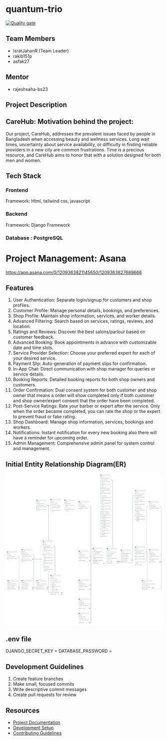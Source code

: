 # quantum-trio
[![Quality gate](https://sonarcloud.io/api/project_badges/quality_gate?project=Learnathon-By-Geeky-Solutions_quantum-trio)](https://sonarcloud.io/summary/new_code?id=Learnathon-By-Geeky-Solutions_quantum-trio)
## Team Members
- IsratJahanR (Team Leader)
- rakib151p
- asfak27

## Mentor
- rajeshsaha-bs23

## Project Description
CareHub:
Motivation behind the project:
----------------------------------------
Our project, CareHub, addresses the prevalent issues faced by people in Bangladesh when accessing beauty and wellness services. Long wait times, uncertainty about service availability, or difficulty in finding reliable providers in a new city are common frustrations. Time is a precious resource, and CareHub aims to honor that with a solution designed for both men and women.

## Tech Stack

### Frontend
Framework: Html, tailwind css, javascript

### Backend
Framework: Django Framework

### Database : PostgreSQL

# Project Management: Asana
https://app.asana.com/0/1209363821145650/1209363827689666



Features
--------
1. User Authentication: Separate login/signup for customers and shop profiles.
2. Customer Profile: Manage personal details, bookings, and preferences.
3. Shop Profile: Maintain shop information, services, and worker details.
4. Advanced Filtering: Search based on services, ratings, reviews, and location.
5. Ratings and Reviews: Discover the best salons/parlour based on customer feedback.
6. Advanced Booking: Book appointments in advance with customizable date and time slots.
7. Service Provider Selection: Choose your preferred expert for each of your desired service.
8. Payment Slip: Auto-generation of payment slips for confirmation.
9. In-App Chat: Direct communication with shop manager for queries or service details.
0. Booking Reports: Detailed booking reports for both shop owners and customers.
11. Order Confirmation: Dual consent system for both customer and shop owner that means a order will show completed only if both customer and shop owner/expert consent that the order have been completed.
12. Post-Service Ratings: Rate your barber or expert after the service. Only when the order became completed, you can rate the shop or the expert to prevent fraud or fake rating. 
13. Shop Dashboard: Manage shop information, services, bookings and workers.
14. Notifications: Instant notification for every new booking also there will have a reminder for upcoming order.
15. Admin Management: Comprehensive admin panel for system control and management.


## Initial Entity Relationship Diagram(ER)
![alt text](CareHUB.drawio.png)

## .env file
DJANGO_SECRET_KEY = <your-secret-key>
DATABASE_PASSWORD = <your-sdb-password>

## Development Guidelines
1. Create feature branches
2. Make small, focused commits
3. Write descriptive commit messages
4. Create pull requests for review

## Resources
- [Project Documentation](docs/)
- [Development Setup](docs/setup.md)
- [Contributing Guidelines](CONTRIBUTING.md)
